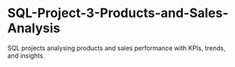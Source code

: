 # SQL-Project-3-Products-and-Sales-Analysis
SQL projects analysing products and sales performance with KPIs, trends, and insights.
